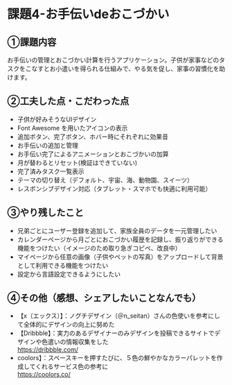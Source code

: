 # 課題4-お手伝いdeおこづかい

## ①課題内容
お手伝いの管理とおこづかい計算を行うアプリケーション。子供が家事などのタスクをこなすとお小遣いを得られる仕組みで、やる気を促し、家事の習慣化を助けます。

## ②工夫した点・こだわった点
- 子供が好みそうなUIデザイン
- Font Awesome を用いたアイコンの表示
- 追加ボタン、完了ボタン、ホバー時にそれぞれに効果音
- お手伝いの追加と管理
- お手伝い完了によるアニメーションとおこづかいの加算
- 月が替わるとリセット(検証はできていない)
- 完了済みタスク一覧表示
- テーマの切り替え（デフォルト、宇宙、海、動物園、スイーツ）
- レスポンシブデザイン対応（タブレット・スマホでも快適に利用可能）

## ③やり残したこと
- 兄弟ごとにユーザー登録を追加して、家族全員のデータを一元管理したい
- カレンダーページから月ごとにおこづかい履歴を記録し、振り返りができる機能をつけたい（イメージのため取り急ぎコピペ、改良中）
- マイページから任意の画像（子供やペットの写真）をアップロードして背景として利用できる機能をつけたい
- 設定から言語設定できるようにしたい

## ④その他（感想、シェアしたいことなんでも）
- 【x（エックス）】：ノグチデザイン（＠n_seitan）さんの色使いを参考にして全体的にデザインの向上に努めた<br>
- 【Dribbble】：実力のあるデザイナーのみデザインを投稿できるサイトでデザインや色遣いの情報収集をした<br>
  https://dribbble.com/<br>
- coolors】：スペースキーを押すたびに、５色の鮮やかなカラーパレットを作成してくれるサービス色の参考に<br>
  https://coolors.co/<br>
